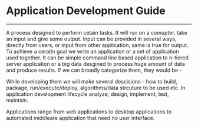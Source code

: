 # Application Development Guide
---
A process designed to perform cetain tasks. It will run on a comupter, take an input and give some output. Input can be provided in several ways, directly from users, or input from other application; same is true for output. To achieve a ceratin goal we write an application or a set of application used together. It can be simple command line based application to n-tiered server application or a big data desgined to process huge amount of data and produce results. If we can broadly categorize them, they would be - 

While developing them we will make several descisions - how to build, package, run/execute/deploy, algorithms/data strcuture to be used etc. In application development lifecycle analyze, design, implement, test, maintain.

Applications range from web applications to desktop applications to automated middleare application that need no user interface.